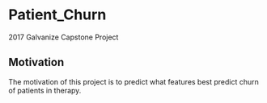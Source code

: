 # Patient_Churn
2017 Galvanize Capstone Project

## Motivation

The motivation of this project is to predict what features best predict churn of patients in therapy.
